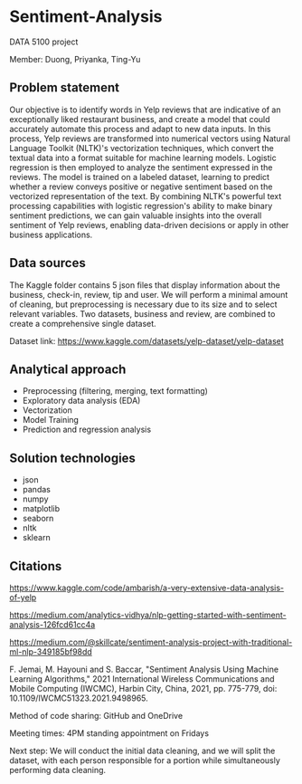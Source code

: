 # Sentiment-Analysis
DATA 5100 project

Member: Duong, Priyanka, Ting-Yu 


## Problem statement 

Our objective is to identify words in Yelp reviews that are indicative of an exceptionally liked restaurant business, and create a model that could accurately automate this process and adapt to new data inputs. In this process, Yelp reviews are transformed into numerical vectors using Natural Language Toolkit (NLTK)'s vectorization techniques, which convert the textual data into a format suitable for machine learning models. Logistic regression is then employed to analyze the sentiment expressed in the reviews. The model is trained on a labeled dataset, learning to predict whether a review conveys positive or negative sentiment based on the vectorized representation of the text. By combining NLTK's powerful text processing capabilities with logistic regression's ability to make binary sentiment predictions, we can gain valuable insights into the overall sentiment of Yelp reviews, enabling data-driven decisions or apply in other business applications. 

## Data sources 

The Kaggle folder contains 5 json files that display information about the business, check-in, review, tip and user. We will perform a minimal amount of cleaning, but preprocessing is necessary due to its size and to select relevant variables. Two datasets, business and review, are combined to create a comprehensive single dataset. 

Dataset link: https://www.kaggle.com/datasets/yelp-dataset/yelp-dataset 

## Analytical approach 

* Preprocessing (filtering, merging, text formatting) 
* Exploratory data analysis (EDA)
* Vectorization
* Model Training 
* Prediction and regression analysis
  
## Solution technologies 

* json
* pandas
* numpy
* matplotlib
* seaborn
* nltk
* sklearn
   

## Citations

https://www.kaggle.com/code/ambarish/a-very-extensive-data-analysis-of-yelp  

https://medium.com/analytics-vidhya/nlp-getting-started-with-sentiment-analysis-126fcd61cc4a 

https://medium.com/@skillcate/sentiment-analysis-project-with-traditional-ml-nlp-349185bf98dd 

F. Jemai, M. Hayouni and S. Baccar, "Sentiment Analysis Using Machine Learning Algorithms," 2021 International Wireless Communications and Mobile Computing (IWCMC), Harbin City, China, 2021, pp. 775-779, doi: 10.1109/IWCMC51323.2021.9498965.

Method of code sharing: GitHub and OneDrive 

Meeting times: 4PM standing appointment on Fridays 

Next step: We will conduct the initial data cleaning, and we will split the dataset, with each person responsible for a portion while simultaneously performing data cleaning. 

